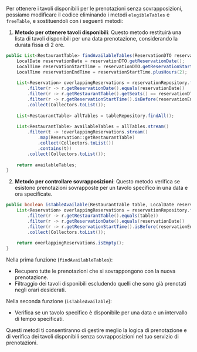 Per ottenere i tavoli disponibili per le prenotazioni senza sovrapposizioni, possiamo modificare il codice eliminando i metodi `elegibleTables` e `freeTable`, e sostituendoli con i seguenti metodi:

1. **Metodo per ottenere tavoli disponibili**: Questo metodo restituirà una lista di tavoli disponibili per una data prenotazione, considerando la durata fissa di 2 ore.

```java
public List<RestaurantTable> findAvailableTables(ReservationDTO reservationDTO) {
    LocalDate reservationDate = reservationDTO.getReservationDate();
    LocalTime reservationStartTime = reservationDTO.getReservationStartTime();
    LocalTime reservationEndTime = reservationStartTime.plusHours(2);
    
    List<Reservation> overlappingReservations = reservationRepository.findAll().stream()
        .filter(r -> r.getReservationDate().equals(reservationDate))
        .filter(r -> r.getRestaurantTable().getSeats() == reservationDTO.getNumberOfGuests())
        .filter(r -> r.getReservationStartTime().isBefore(reservationEndTime) && r.getReservationEndTime().isAfter(reservationStartTime))
        .collect(Collectors.toList());
    
    List<RestaurantTable> allTables = tableRepository.findAll();
    
    List<RestaurantTable> availableTables = allTables.stream()
        .filter(t -> !overlappingReservations.stream()
            .map(Reservation::getRestaurantTable)
            .collect(Collectors.toList())
            .contains(t))
        .collect(Collectors.toList());
    
    return availableTables;
}
```

2. **Metodo per controllare sovrapposizioni**: Questo metodo verifica se esistono prenotazioni sovrapposte per un tavolo specifico in una data e ora specificate.

```java
public boolean isTableAvailable(RestaurantTable table, LocalDate reservationDate, LocalTime reservationStartTime, LocalTime reservationEndTime) {
    List<Reservation> overlappingReservations = reservationRepository.findAll().stream()
        .filter(r -> r.getRestaurantTable().equals(table))
        .filter(r -> r.getReservationDate().equals(reservationDate))
        .filter(r -> r.getReservationStartTime().isBefore(reservationEndTime) && r.getReservationEndTime().isAfter(reservationStartTime))
        .collect(Collectors.toList());
    
    return overlappingReservations.isEmpty();
}
```

Nella prima funzione (`findAvailableTables`):
- Recupero tutte le prenotazioni che si sovrappongono con la nuova prenotazione.
- Filtraggio dei tavoli disponibili escludendo quelli che sono già prenotati negli orari desiderati.

Nella seconda funzione (`isTableAvailable`):
- Verifica se un tavolo specifico è disponibile per una data e un intervallo di tempo specificati.

Questi metodi ti consentiranno di gestire meglio la logica di prenotazione e di verifica dei tavoli disponibili senza sovrapposizioni nel tuo servizio di prenotazioni.
